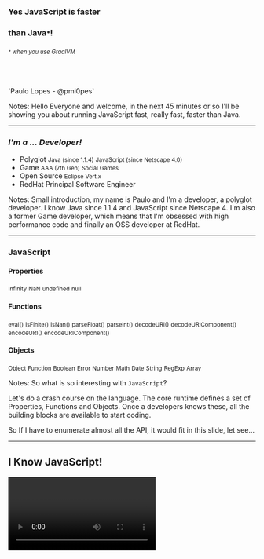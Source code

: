 <!-- .slide: data-background-image="media/rht-bg.png" data-background-size="contain" -->

### Yes JavaScript is **faster**
### than Java<small>*</small>!
###### <small><small>*</small> when you use GraalVM</small>

<p>&nbsp;</p>
`Paulo Lopes - @pml0pes` <!-- .element style="font-size: 0.5em" -->

Notes:
  Hello Everyone and welcome, in the next 45 minutes or so I'll be showing you about
  running JavaScript fast, really fast, faster than Java.

---
<!-- .slide: data-background-image="media/rht-bg.png" data-background-size="contain" -->

### *I'm a ... Developer!*

* Polyglot <small class="fragment">Java (since 1.1.4)</small> <small class="fragment">JavaScript (since Netscape 4.0)</small>
* Game <small class="fragment">AAA (7th Gen)</small> <small class="fragment">Social Games</small>
* Open Source <small class="fragment">Eclipse Vert.x</small>
* RedHat Principal Software Engineer

Notes:
  Small introduction, my name is Paulo and I'm a developer, a polyglot developer. I know
  Java since 1.1.4 and JavaScript since Netscape 4. I'm also a former Game developer, which
  means that I'm obsessed with high performance code and finally an OSS developer at RedHat.

---
<!-- .slide: data-background-image="media/rht-bg.png" data-background-size="contain" -->

### JavaScript

#### Properties <!-- .element: style="text-align: left;" class="fragment" -->
<div style="text-align: left">
  <small class="fragment">Infinity</small>
  <small class="fragment">NaN</small>
  <small class="fragment">undefined</small>
  <small class="fragment">null</small>
</div>

#### Functions <!-- .element: style="text-align: left;" class="fragment" -->
<div style="text-align: left">
  <small class="fragment">eval()</small>
  <small class="fragment">isFinite()</small>
  <small class="fragment">isNan()</small>
  <small class="fragment">parseFloat()</small>
  <small class="fragment">parseInt()</small>
  <small class="fragment">decodeURI()</small>
  <small class="fragment">decodeURIComponent()</small>
  <small class="fragment">encodeURI()</small>
  <small class="fragment">encodeURIComponent()</small>
</div>

#### Objects <!-- .element: style="text-align: left;" class="fragment" -->
<div style="text-align: left">
  <small class="fragment">Object</small>
  <small class="fragment">Function</small>
  <small class="fragment">Boolean</small>
  <small class="fragment">Error</small>
  <small class="fragment">Number</small>
  <small class="fragment">Math</small>
  <small class="fragment">Date</small>
  <small class="fragment">String</small>
  <small class="fragment">RegExp</small>
  <small class="fragment">Array</small>
</div>

Notes:
  So what is so interesting with `JavaScript`?

  Let's do a crash course on the language. The core runtime defines a set of Properties, Functions and Objects. Once a developers knows these, all the building blocks are available to start coding.

  So If I have to enumerate almost all the API, it would fit in this slide, let see...

---
<!-- .slide: data-background-image="media/rht-bg.png" data-background-size="contain" -->

## I Know JavaScript!

<video class="stretch" data-autoplay loop data-src="media/iknowkungfu.mp4" type="video/mp4" />

Notes:
  It's so simple that you get that matrix feeling right...

---
<!-- .slide: data-background-image="media/rht-bg.png" data-background-size="contain" -->

### JavaScript (and the JVM)

* (Dec 2006) Rhino 1.6r2 is bundled with Java 6
* <!-- .element class="fragment" --> (May 2009) Node.js is presented at JSConf
* <!-- .element class="fragment" --> (Mar 2013) Node.js 0.10.x release
* <!-- .element class="fragment" --> (Mar 2014) Nashorn is bundled with Java 8

Notes:
  Lets focus now on JavaScript and the JVM

  Rhino started at Netscape in 1997, when they were planning to produce a version of the Netscape Navigator written fully in Java. Originally Rhino compiled all JavaScript code to byte code.  But this had 2 faults: Compile time was long and very resource intensive, second it leaked memory as class loaders didn't release the compilation resources.

  Nodejs was introduced in 2009 but not until the 0.10.x series it got popular. It introduced the single thread event driven programming to server developers was built on top of V8, the JavaScript engine running on Google Chrome.

  In March 2014, With the release of Java8 Nashorn was introduced, it improved the performance of JavaScript on the JVM in several orders of magnitude than Rhino and bumped the JavaScript language level from JavaScript 1.7 to EcmaScript 5.1.

---
<!-- .slide: data-background-image="media/rht-bg.png" data-background-size="contain" -->

### Why care about JavaScript?

* *Everyone* knows the language
* <!-- .element class="fragment" --> Productive <small>write, (debug), run!</small>
* <!-- .element class="fragment" --> Millions of libraries on NPM <small>Yes I know leftpad!</small>
* <!-- .element class="fragment" --> Fullstack

Notes:
  JavaScript is simple, at its core there's just a full hand of types and functions, so the learning curve is very low. Most of the time there's almost no requirements to start coding, from the browser, open the devtools and you are already writing code. The community has provided millions of libraries, and for many projects this allowed, developers to cross borders in their stacks. Frontend developers could write backend code, and backend developers could write frontend applications.

---
<!-- .slide: data-background-image="media/rht-bg.png" data-background-size="contain" -->

### nodejs is fast! <span class="fragment">(not really!)</span>

<div style="display: inline-block; width: 50%; float: left;">
![node event loop](media/node-eventloop.png)
</div>

<div style="display: inline-block; width: 50%;" class="fragment">
![threaded JVM](media/threaded-jvm.png)
</div>

<small>https://strongloop.com/strongblog/node-js-is-faster-than-java/</small>

Notes:
  One of the biggest urban myths out there is that nodejs is faster than java, however all articles state that java application are by nature thread based and therefore susceptible to locking and waste of resources.

---
<!-- .slide: data-background-image="media/rht-bg.png" data-background-size="contain" -->

![techempower](media/techempower.png)
<small>https://www.techempower.com/benchmarks/</small>

Notes:
  The reality shows that JVM based frameworks rule independent benchmarks.

---
<!-- .slide: data-background-image="media/rht-bg.png" data-background-size="contain" -->

### GraalJS

![graal-slide](media/graal-slide.jpg)

<small>https://www.slideshare.net/ThomasWuerthinger/2015-cgo-graal</small>

Notes:
  GraalJS is the new contender. The project goals are:

  * Execute JavaScript code with best performance
  * Full compatibility with the latest ECMAScript
  * Fast interoperability with JVM/GraalVM langs

---
<!-- .slide: data-background-image="media/rht-bg.png" data-background-size="contain" -->

### The need for speed

* Slow <small>rhino</small>
* Fast <small class="fragment">nashorn</small>
* Faster <small class="fragment">nodejs</small>
* Fastest  <small class="fragment">graaljs</small>

Notes:
  Even though performance increased from Rhino to Nashorn, the project failed at keeping up to date with the fast pace of evolution of the JavaScript world.

  On the other hand, nodejs is sitting on the shoulders of giants. It's build on top of V8 (Google Chrome, JavaScript engine) which is constantly working on getting the best performance possible and spec compliance possible.

  And recently, Oracle open sources graaljs. GraalJS runs on GraalVM and show some promising results.

---
<!-- .slide: data-background-image="media/rht-bg.png" data-background-size="contain" -->

# Performance

* Get closer to the Hardware
* Go Hybrid

Notes:
  So lets talk about performance for a while. Basically you can choose 2 ways of improving performance.

---
<!-- .slide: data-background-image="media/rht-bg.png" data-background-size="contain" -->

### Close to the hardware

```
.text
  .global _start
_start:
  movl    $len,%edx
  movl    $msg,%ecx
  movl    $1,%ebx
  movl    $4,%eax
  int     $0x80
  movl    $0,%ebx
  movl    $1,%eax
  int     $0x80
...
```

Notes:
  Sometimes it is fast but not really maintainable...

---
<!-- .slide: data-background-image="media/rht-bg.png" data-background-size="contain" -->

### Hybrid model

* pick a good jvm framework <small class="fragment">Vert.x</small>
* make it polyglot <small class="fragment">JavaScript + Tooling</small>
* profit <small class="fragment">ES4X</small>

Notes:
  The hybrid approach is, pick a good candidate from the current benchmark that can be made polyglot and profit.

---
<!-- .slide: data-background-image="media/rht-bg.png" data-background-size="contain" -->

# ES4X

* latest JavaScript support <small>*With GraalVM*</small>
* `package.json` / "`NPM`" development style
* great tooling IntelliSense, Debugging <small>*With TypeScript*</small>
* insane performance!

Notes:
  EcmaScript for Vert.x or ES4X is a runtime that supports the latest JavaScript language spec and features, uses a NPM development approach so tooling is familiar to JavaScript developers and has support for code completion, debugging and great performance.

---
<!-- .slide: data-background-image="media/rht-bg.png" data-background-size="contain" -->

### Why Vert.x?

* Toolkit
* <!-- .element class="fragment" --> Unopiniated
* <!-- .element class="fragment" --> Polyglot
* <!-- .element class="fragment" --> Reactive
* <!-- .element class="fragment" --> Distributed

Notes:
  * It's a toolkit, not a full blown framework
  * It doesn't impose a rigid workflow or dependencies
  * It is designed with polyglot in mind so APIs are kept simple and explicit rather than implicit
  * It is reactive and a signee of the reactive manifesto
  * which makes it trivial to build distributed scalable applications

---
<!-- .slide: data-background-image="media/rht-bg.png" data-background-size="contain" -->

## Demo 0

<small>https://github.com/pmlopes/presentations/tree/codeone/demo-0</small>

Notes:
  Quick Vert.x intro

---
<!-- .slide: data-background-image="media/rht-bg.png" data-background-size="contain" -->

### How fast?

<!-- .element class="stretch" --> ![techempower](media/es4x.png)

Notes:
  The fastest JS you can find.

---
<!-- .slide: data-background-video="media/notfair.mp4" data-background-size="contain" -->

---
<!-- .slide: data-background-image="media/rht-bg.png" data-background-size="contain" -->

### Faster than Java

<!-- .element class="stretch" --> ![chart](media/chart.png)

Notes:
  In fact the combination of Vert.x and Graal gives you one of the best performances when compared to:

  * Vert.x Web on plain OpenJDK8

  Or the references

  * nodejs (same language)
  * spring (most popular choice on the JVM)

---
<!-- .slide: data-background-image="media/rht-bg.png" data-background-size="contain" -->

### Why <span style="color: #0078cf">TypeScript</span>?

* <!-- .element class="fragment" --> helps with intellisense
* <!-- .element class="fragment" --> allows you to verify your code at development time
* <!-- .element class="fragment" --> no performance impact at runtime

Notes:
  TypeScript is a key player in the project, but it's role is rather hidden. TypeScript Definition files are generated for all the vert.x API and this will allow us to benefit from proper code completion, intellisense, hinting at code time, but will stay out of our way at runtime, so the performance penalty is 0%. Let's consider an example to make thinks easier to understand:

---
<!-- .slide: data-background-image="media/rht-bg.png" data-background-size="contain" -->

## The Basics

* bootstrap project
* create simple app <small>the code from the benchmark</small>
  * code completion
  * debugging
* (bonus) async await

Notes:
  Lets make a small demo to illustrate the basics.

---
<!-- .slide: data-background-image="media/rht-bg.png" data-background-size="contain" -->

# DEMO I

<small>https://github.com/pmlopes/presentations/tree/codeone/demo-1</small>

---
<!-- .slide: data-background-image="media/rht-bg.png" data-background-size="contain" -->

## Lets Integrate!

* server side rendering with `reactjs`
* integrate with drools `¯\_(ツ)_/¯`

Notes:
  The power of using ES4X and Graal is not about performance, the true power is about integration, Vert.x and Graal allow you to use the best of both worlds, integrate with your favorite frontend framework and your business logic written for the JVM. Here's an example.

---
<!-- .slide: data-background-image="media/rht-bg.png" data-background-size="contain" -->

# DEMO II

<small>https://github.com/pmlopes/presentations/tree/codeone/demo-2</small>

---
<!-- .slide: data-background-image="media/rht-bg.png" data-background-size="contain" -->

# Vert.x    <!-- .element class="fragment" -->
# +         <!-- .element class="fragment" -->
# GraalVM   <!-- .element class="fragment" -->
# = ❤️      <!-- .element class="fragment" -->

---
<!-- .slide: data-background-image="media/rht-bg.png" data-background-size="contain" style="text-align: left;" -->

# Thank you!

* https://reactiverse.io/es4x
* https://www.graalvm.org
* https://vertx.io
* https://www.jetdrone.xyz
* https://twitter.com/pml0pes


---
<!-- .slide: data-background-image="media/rht-bg.png" data-background-size="contain" -->

<!-- .element class="stretch" --> ![vertx-in-action](media/vertx-meap.png)

https://www.manning.com/books/vertx-in-action
